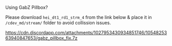 Using GabZ Pillbox?

Please download `hei_dt1_rd1_strm_4` from the link below & place it in `/cdev_md/stream/` folder to avoid collission issues.
 
https://cdn.discordapp.com/attachments/1027953430934851746/1054825363940847653/gabz_pillbox_fix.7z
